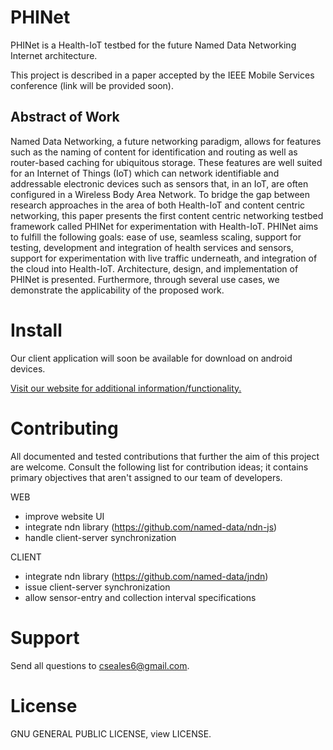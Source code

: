 # PHINet

PHINet is a Health-IoT testbed for the future Named Data Networking Internet architecture. 

This project is described in a paper accepted by the IEEE Mobile Services conference (link will be provided soon).

## Abstract of Work

Named Data Networking, a future networking paradigm, allows for features such as the naming of content for identification and routing as well as router-based caching for ubiquitous storage. These features are well suited for an Internet of Things (IoT) which can network identifiable and addressable electronic devices such as sensors that, in an IoT, are often configured in a Wireless Body Area Network. To bridge the gap between research approaches in the area of both Health-IoT and content centric networking, this paper presents the first content centric networking testbed framework called PHINet for experimentation with Health-IoT. PHINet aims to fulfill the following goals: ease of use, seamless scaling, support for testing, development and integration of health services and sensors, support for experimentation with live traffic underneath, and integration of the cloud into Health-IoT. Architecture, design, and implementation of PHINet is presented. Furthermore, through several use cases, we demonstrate the applicability of the proposed work.

# Install

Our client application will soon be available for download on android devices.

[Visit our website for additional information/functionality.](http://ndn-healthnet.elasticbeanstalk.com/)

# Contributing

All documented and tested contributions that further the aim of this project are welcome. Consult the following list for contribution ideas; it contains primary objectives that aren't assigned to our team of developers.

WEB
- improve website UI 
- integrate ndn library (https://github.com/named-data/ndn-js)
- handle client-server synchronization

CLIENT
- integrate ndn library (https://github.com/named-data/jndn)
- issue client-server synchronization
- allow sensor-entry and collection interval specifications

# Support 

Send all questions to cseales6@gmail.com.

# License

GNU GENERAL PUBLIC LICENSE, view LICENSE.
